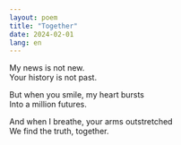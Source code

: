 ```yaml
---
layout: poem
title: "Together"
date: 2024-02-01
lang: en
---
```


My news is not new.  
Your history is not past.

But when you smile, my heart bursts  
Into a million futures.

And when I breathe, your arms outstretched  
We find the truth, together.